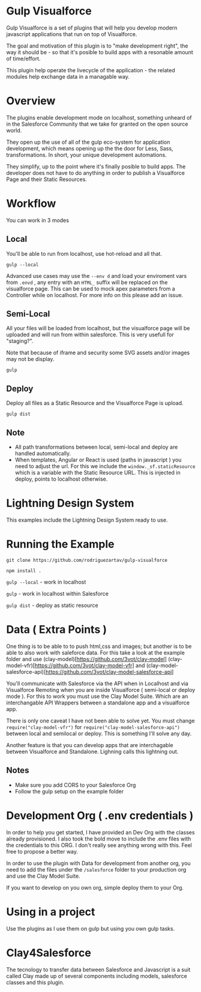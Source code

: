 # Gulp Visualforce

Gulp Visualforce is a set of plugins that will help you develop modern javascript applications that run on top of Visualforce.

The goal and motivation of this plugin is to "make development right", the way it should be - so that it's posible to build apps with a resonable amount of time/effort.


This plugin help operate the livecycle of the application - the related modules help exchange data in a managable way.

# Overview

The plugins enable development mode on localhost, something unheard of in the Salesforce Community that we take for granted on the open source world.

They open up the use of all of the gulp eco-system for application development, which means opening up the the door for Less, Sass, transformations. In short, your unique development automations.

They simplify, up to the point where it's finally posible to build apps. The developer does not have to do anything in order to publish a Visualforce Page and their Static Resources.

# Workflow

You can work in 3 modes

## Local
You'll be able to run from localhost, use hot-reload and all that. 

`gulp --local`

Advanced use cases may use the `--env d` and load your enviroment vars from `.envd` , any entry with an `HTML_` suffix will be replaced on the visualforce page. This can be used to mock apex parameters from a Controller while on localhost. For more info on this please add an issue.

## Semi-Local
All your files will be loaded from localhost, but the visualforce page will be uploaded and will run from within salesforce. This is very usefull for "staging?".

Note that because of iframe and security some SVG assets and/or images may not be display.

`gulp` 

## Deploy
Deploy all files as a Static Resource and the Visualforce Page is upload.

`gulp dist`

## Note
* All path transformations between local, semi-local and deploy are handled automatically.
* When templates, Angular or React is used (paths in javascript ) you need to adjust the url. For this we include the `window._sf.staticResource` which is a variable with the Static Resource URL. This is injected in deploy, points to localhost otherwise.

# Lightning Design System
This examples include the Lightning Design System ready to use.

# Running the Example

`git clone https://github.com/rodriguezartav/gulp-visualforce`

`npm install .`

`gulp --local` - work in localhost

`gulp` - work in localhost within Salesforce

`gulp dist` - deploy as static resource


# Data ( Extra Points )

One thing is to be able to to push html,css and images; but another is to be able to also work with saleforce data. For this take a look at the example folder and use (clay-model)[https://github.com/3vot/clay-model] (clay-model-vfr)[https://github.com/3vot/clay-model-vfr] and (clay-model-salesforce-api)[https://github.com/3vot/clay-model-salesforce-api]

You'll communicate with Salesforce via the API when in Localhost and via Visualforce Remoting when you are inside Visualforce ( semi-local or deploy mode ). For this to work you must use the Clay Model Suite. Which are an interchangable API Wrappers between a standalone app and a visualforce app.

There is only one caveat I have not been able to solve yet. You must change `require("clay-model-vfr")` for `require("clay-model-salesforce-api")` between local and semilocal or deploy. This is something I'll solve any day.

Another feature is that you can develop apps that are interchagable between Visualforce and Standalone. Lighning calls this lightning out.

## Notes
* Make sure you add CORS to your Salesforce Org
* Follow the gulp setup on the example folder

# Development Org ( .env credentials )

In order to help you get started, I have provided an Dev Org with the classes already provisioned. I also took the bold move to include the .env files with the credentials to this ORG. I don't really see anything wrong with this. Feel free to propose a better way.

In order to use the plugin with Data for development from another org, you need to add the files under the `/salesforce` folder to your production org and use the Clay Model Suite.

If you want to develop on you own org, simple deploy them to your Org.

# Using in a project

Use the plugins as I use them on gulp but using you own gulp tasks.

# Clay4Salesforce

The tecnology to transfer data between Salesforce and Javascript is a suit called Clay made up of several components including models, salesforce classes and this plugin.



